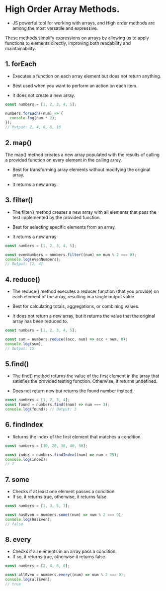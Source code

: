 # High Order Array Methods.
- JS powerful tool for working with arrays, and High order methods are among the most versatile and expressive.

These methods simplify expressions on arrays by allowing us to apply functions to elements directly, improving both readability and maintainability. 

## 1. forEach

- Executes a function on each array element but does not return anything.

- Best used when you want to perform an action on each item.
- It does not create a new array.

```js
const numbers = [1, 2, 3, 4, 5];

numbers.forEach((num) => {
  console.log(num * 2);
});
// Output: 2, 4, 6, 8, 10
```
 ## 2. map()
 The map() method creates a new array populated with the results of calling a provided function on every element in the calling array.

 - Best for transforming array elements without modifying the original array.

 - It returns a new array.

 ## 3. filter()
 - The filter() method creates a new array with all elements that pass the test implemented by the provided function.
  - Best for selecting specific elements from an array.

  - It returns a new array

  ```js
  const numbers = [1, 2, 3, 4, 5];

const evenNumbers = numbers.filter((num) => num % 2 === 0);
console.log(evenNumbers);
// Output: [2, 4]
```

## 4. reduce()

- The reduce() method executes a reducer function (that you provide) on each element of the array, resulting in a single output value.

- Best for calculating totals, aggregations, or combining values.

- It does not return a new array, but it returns the value that the original array has been reduced to.

```js
const numbers = [1, 2, 3, 4, 5];

const sum = numbers.reduce((acc, num) => acc + num, 0);
console.log(sum);
// Output: 15
```

## 5.find()

- The find() method returns the value of the first element in the array that satisfies the provided testing function. Otherwise, it returns undefined.

- Does not return new but returns the found number instead:

```js
const numbers = [1, 2, 3, 4];
const found = numbers.find((num) => num === 3);
console.log(found); // Output: 3
```
## 6. findIndex
- Returns the index of the first element that matches a condition.

```js
const numbers = [10, 20, 30, 40, 50];

const index = numbers.findIndex((num) => num > 25);
console.log(index);
// 2
```

## 7. some
- Checks if at least one element passes a condition.
- If so, it returns true, otherwise, it returns false.

```js
const numbers = [1, 3, 5, 7];

const hasEven = numbers.some((num) => num % 2 === 0);
console.log(hasEven);
// false
```

## 8. every
- Checks if all elements in an array pass a condition.
- If so, it returns true, otherwise it returns false.

```js
const numbers = [2, 4, 6, 8];

const allEven = numbers.every((num) => num % 2 === 0);
console.log(allEven);
// true
```

